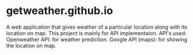 # getweather.github.io
A web application that gives weather of a particular location along with its location on map. This project is mainly for API implementaion.
API's used:<br>
Openweather API: for weather prediction.
Google API (maps): for showing the location on map.
